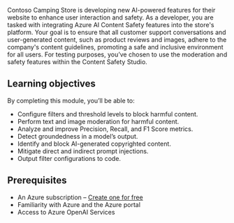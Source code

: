 Contoso Camping Store is developing new AI-powered features for their website to enhance user interaction and safety. As a developer, you are tasked with integrating Azure AI Content Safety features into the store's platform. Your goal is to ensure that all customer support conversations and user-generated content, such as product reviews and images, adhere to the company's content guidelines, promoting a safe and inclusive environment for all users. For testing purposes, you’ve chosen to use the moderation and safety features within the Content Safety Studio.

## Learning objectives

By completing this module, you’ll be able to:

- Configure filters and threshold levels to block harmful content.
- Perform text and image moderation for harmful content.
- Analyze and improve Precision, Recall, and F1 Score metrics.
- Detect groundedness in a model’s output.
- Identify and block AI-generated copyrighted content.
- Mitigate direct and indirect prompt injections.
- Output filter configurations to code.

## Prerequisites

- An Azure subscription – [Create one for free](https://azure.microsoft.com/free/cognitive-services/)
- Familiarity with Azure and the Azure portal
- Access to Azure OpenAI Services